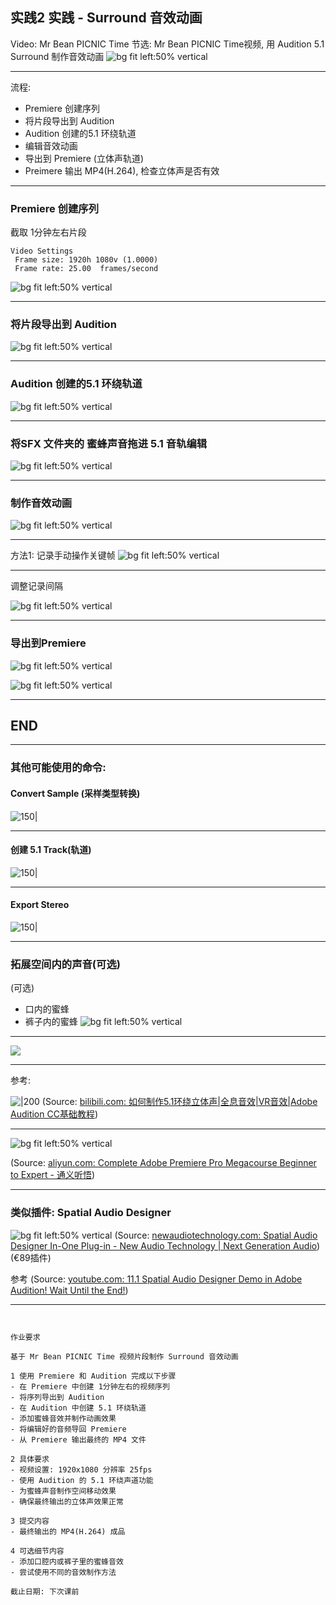 
## 实践2  实践 - Surround 音效动画

Video: Mr Bean PICNIC Time
节选: Mr Bean PICNIC Time视频, 用 Audition 5.1 Surround 制作音效动画
![bg fit left:50% vertical](https://i.imgur.com/LYuyYYi.webp)

---
流程: 
- Premiere 创建序列 
- 将片段导出到 Audition
- Audition 创建的5.1 环绕轨道
- 编辑音效动画
- 导出到 Premiere (立体声轨道)
- Preimere 输出 MP4(H.264), 检查立体声是否有效

---
### Premiere 创建序列 
截取 1分钟左右片段

```
Video Settings
 Frame size: 1920h 1080v (1.0000)
 Frame rate: 25.00  frames/second
```
![bg fit left:50% vertical](https://i.imgur.com/U2RhM1V.webp)

---

### 将片段导出到 Audition
![bg fit left:50% vertical](https://i.imgur.com/CRqqJFP.webp)


---
### Audition 创建的5.1 环绕轨道
![bg fit left:50% vertical](https://i.imgur.com/uigtbOb.webp)

---

### 将SFX 文件夹的 蜜蜂声音拖进 5.1 音轨编辑
![bg fit left:50% vertical](https://i.imgur.com/p6NlTtB.webp)


---

### 制作音效动画

![bg fit left:50% vertical](https://i.imgur.com/qcpoU8R.webp)

---
方法1: 记录手动操作关键帧
![bg fit left:50% vertical](https://i.imgur.com/QLmAfuL.webp)



---


调整记录间隔

![bg fit left:50% vertical](https://i.imgur.com/QLmAfuL.webp)

---


### 导出到Premiere

![bg fit left:50% vertical](https://i.imgur.com/hiTqk8R.webp)

![bg fit left:50% vertical](https://i.imgur.com/XidnfHp.webp)

---

## END

---


### 其他可能使用的命令: 

####  Convert Sample (采样类型转换)

![150|](https://i.imgur.com/GvtYGEq.webp)



---


#### 创建 5.1 Track(轨道) 

![150|](https://i.imgur.com/GUltKsR.webp)



---
#### Export Stereo

![150|](https://i.imgur.com/nfj4hXR.webp)


---
### 拓展空间内的声音(可选)

(可选)
- 口内的蜜蜂
- 裤子内的蜜蜂
![bg fit left:50% vertical](https://i.imgur.com/aCPFnFx.webp)


---


![](https://i.imgur.com/90I8oqO.webp)




---


参考: 

![|200](https:////i2.hdslb.com/bfs/archive/19a49754fd3faa69426c259badd2b23b3d64fede.jpg@100w_100h_1c.png)
(Source:  [bilibili.com: 如何制作5.1环绕立体声|全息音效|VR音效|Adobe Audition CC基础教程](https://www.bilibili.com/video/BV1Xv411z7rL/?t=2089))


---



![bg fit left:50% vertical](https://i.imgur.com/fNEr4Uq.webp)


(Source:  [aliyun.com: Complete Adobe Premiere Pro Megacourse Beginner to Expert - 通义听悟](https://tingwu.aliyun.com/folders/66103))

---



### 类似插件: Spatial Audio Designer

![bg fit left:50% vertical](https://i.imgur.com/mWJxFTk.webp)
(Source:  [newaudiotechnology.com: Spatial Audio Designer In-One Plug-in - New Audio Technology | Next Generation Audio](https://www.newaudiotechnology.com/products/spatial-audio-designer-plug-in-in-one/))(€89插件)

参考 (Source:  [youtube.com: 11.1 Spatial Audio Designer Demo in Adobe Audition! Wait Until the End!](https://youtu.be/O1GskPfyJ8c?t=213))




---

```


作业要求

基于 Mr Bean PICNIC Time 视频片段制作 Surround 音效动画

1 使用 Premiere 和 Audition 完成以下步骤
- 在 Premiere 中创建 1分钟左右的视频序列
- 将序列导出到 Audition
- 在 Audition 中创建 5.1 环绕轨道
- 添加蜜蜂音效并制作动画效果
- 将编辑好的音频导回 Premiere
- 从 Premiere 输出最终的 MP4 文件

2 具体要求
- 视频设置: 1920x1080 分辨率 25fps
- 使用 Audition 的 5.1 环绕声道功能
- 为蜜蜂声音制作空间移动效果
- 确保最终输出的立体声效果正常

3 提交内容
- 最终输出的 MP4(H.264) 成品

4 可选细节内容
- 添加口腔内或裤子里的蜜蜂音效
- 尝试使用不同的音效制作方法

截止日期: 下次课前
```
